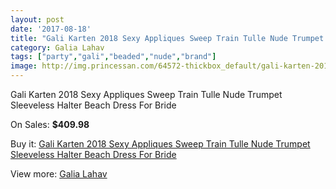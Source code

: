 ```yaml
---
layout: post
date: '2017-08-18'
title: "Gali Karten 2018 Sexy Appliques Sweep Train Tulle Nude Trumpet Sleeveless Halter Beach Dress For Bride"
category: Galia Lahav
tags: ["party","gali","beaded","nude","brand"]
image: http://img.princessan.com/64572-thickbox_default/gali-karten-2018-sexy-appliques-sweep-train-tulle-nude-trumpet-sleeveless-halter-beach-dress-for-bride.jpg
---
```

Gali Karten 2018 Sexy Appliques Sweep Train Tulle Nude Trumpet Sleeveless Halter Beach Dress For Bride

On Sales: **$409.98**
<a href="https://www.princessan.com/en/galia-lahav/28695-gali-karten-2018-sexy-appliques-sweep-train-tulle-nude-trumpet-sleeveless-halter-beach-dress-for-bride.html"><amp-img layout="responsive" width="600" height="600" src="//img.princessan.com/64572-thickbox_default/gali-karten-2018-sexy-appliques-sweep-train-tulle-nude-trumpet-sleeveless-halter-beach-dress-for-bride.jpg" alt="Gali Karten 2018 Sexy Appliques Sweep Train Tulle Nude Trumpet Sleeveless Halter Beach Dress For Bride 0" /></a>
<a href="https://www.princessan.com/en/galia-lahav/28695-gali-karten-2018-sexy-appliques-sweep-train-tulle-nude-trumpet-sleeveless-halter-beach-dress-for-bride.html"><amp-img layout="responsive" width="600" height="600" src="//img.princessan.com/64576-thickbox_default/gali-karten-2018-sexy-appliques-sweep-train-tulle-nude-trumpet-sleeveless-halter-beach-dress-for-bride.jpg" alt="Gali Karten 2018 Sexy Appliques Sweep Train Tulle Nude Trumpet Sleeveless Halter Beach Dress For Bride 1" /></a>
<a href="https://www.princessan.com/en/galia-lahav/28695-gali-karten-2018-sexy-appliques-sweep-train-tulle-nude-trumpet-sleeveless-halter-beach-dress-for-bride.html"><amp-img layout="responsive" width="600" height="600" src="//img.princessan.com/64575-thickbox_default/gali-karten-2018-sexy-appliques-sweep-train-tulle-nude-trumpet-sleeveless-halter-beach-dress-for-bride.jpg" alt="Gali Karten 2018 Sexy Appliques Sweep Train Tulle Nude Trumpet Sleeveless Halter Beach Dress For Bride 2" /></a>
<a href="https://www.princessan.com/en/galia-lahav/28695-gali-karten-2018-sexy-appliques-sweep-train-tulle-nude-trumpet-sleeveless-halter-beach-dress-for-bride.html"><amp-img layout="responsive" width="600" height="600" src="//img.princessan.com/64574-thickbox_default/gali-karten-2018-sexy-appliques-sweep-train-tulle-nude-trumpet-sleeveless-halter-beach-dress-for-bride.jpg" alt="Gali Karten 2018 Sexy Appliques Sweep Train Tulle Nude Trumpet Sleeveless Halter Beach Dress For Bride 3" /></a>
<a href="https://www.princessan.com/en/galia-lahav/28695-gali-karten-2018-sexy-appliques-sweep-train-tulle-nude-trumpet-sleeveless-halter-beach-dress-for-bride.html"><amp-img layout="responsive" width="600" height="600" src="//img.princessan.com/64573-thickbox_default/gali-karten-2018-sexy-appliques-sweep-train-tulle-nude-trumpet-sleeveless-halter-beach-dress-for-bride.jpg" alt="Gali Karten 2018 Sexy Appliques Sweep Train Tulle Nude Trumpet Sleeveless Halter Beach Dress For Bride 4" /></a>

Buy it: [Gali Karten 2018 Sexy Appliques Sweep Train Tulle Nude Trumpet Sleeveless Halter Beach Dress For Bride](https://www.princessan.com/en/galia-lahav/28695-gali-karten-2018-sexy-appliques-sweep-train-tulle-nude-trumpet-sleeveless-halter-beach-dress-for-bride.html "Gali Karten 2018 Sexy Appliques Sweep Train Tulle Nude Trumpet Sleeveless Halter Beach Dress For Bride")

View more: [Galia Lahav](https://www.princessan.com/en/261-galia-lahav "Galia Lahav")